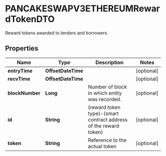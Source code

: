 

# PANCAKESWAPV3ETHEREUMRewardTokenDTO

Reward tokens awarded to lenders and borrowers.

## Properties

| Name | Type | Description | Notes |
|------------ | ------------- | ------------- | -------------|
|**entryTime** | **OffsetDateTime** |  |  [optional] |
|**recvTime** | **OffsetDateTime** |  |  [optional] |
|**blockNumber** | **Long** | Number of block in which entity was recorded. |  [optional] |
|**id** | **String** | (reward token type)-(smart contract address of the reward token) |  [optional] |
|**token** | **String** | Reference to the actual token |  [optional] |



